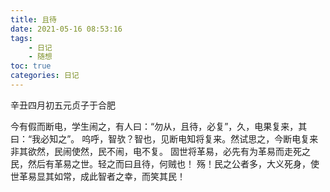 ```yaml
---
title: 且待
date: 2021-05-16 08:53:16
tags:
    - 日记
    - 随想
toc: true
categories: 日记
---
```

辛丑四月初五元贞子于合肥
<!--more-->
今有假而断电，学生闹之，有人曰：“勿从，且待，必复”，久，电果复来，其曰：“我必知之”。
呜呼，智欤？智也，见断电知将复来。然试思之，今断电复来非其欲然，民闹使然，民不闹，电不复。
固世将革易，必先有为革易而走死之民，然后有革易之世。轻之而曰且待，何贼也！
殇！民之公者多，大义死身，使世革易显其如常，成此智者之幸，而笑其民！